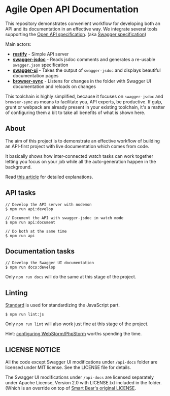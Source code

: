 # Agile Open API Documentation

This repository demonstrates convenient workflow for developing both an API and its documentation in an effective way. 
We integrate several tools supporting the [Open API specification](https://www.openapis.org/). (aka [Swagger specification](http://swagger.io/specification/))

Main actors:
- __[restify](https://www.npmjs.com/package/restify)__ - Simple API server
- __[swagger-jsdoc](https://www.npmjs.com/package/swagger-jsdoc)__ - Reads jsdoc comments and generates a re-usable `swagger.json` specification
- __[swagger-ui](https://www.npmjs.com/package/swagger-ui)__ - Takes the output of `swagger-jsdoc` and displays beautiful documentation pages
- __[browser-sync](https://www.npmjs.com/package/browser-sync)__ - Listens for changes in the folder with Swagger UI documentation and reloads on changes

This toolchain is highly simplified, because it focuses on `swagger-jsdoc` and `browser-sync` as means to facilitate you, API experts, be productive.
If gulp, grunt or webpack are already present in your existing toolchain, it's a matter of configuring them a bit to take all benefits of what is shown here.


## About

The aim of this project is to demonstrate an effective workflow of building
an API-first project with live documentation which comes from code.

It basically shows how inter-connected watch tasks can work together letting you 
focus on your job while all the auto-generation happen in the background.

Read [this article](https://medium.com/@kalin.chernev/agile-documentation-for-your-api-driven-project-based-on-open-api-standards-11e54d4326bb#.2p8pw7ini) for detailed explanations.


## API tasks

```
// Develop the API server with nodemon
$ npm run api:develop

// Document the API with swagger-jsdoc in watch mode
$ npm run api:document

// Do both at the same time
$ npm run api
```

## Documentation tasks

```
// Develop the Swagger UI documentation
$ npm run docs:develop
```
Only `npm run docs` will do the same at this stage of the project.


## Linting

[Standard](https://www.npmjs.com/package/standard) is used for standardizing the JavaScript part. 

```
$ npm run lint:js
```
Only `npm run lint` will also work just fine at this stage of the project.

Hint: [configuring WebStorm/PhpStorm](https://github.com/feross/standard/blob/master/docs/webstorm.md) worths spending the time.


## LICENSE NOTICE

All the code except Swagger UI modifications under `/api-docs` folder are licensed under MIT license. See the LICENSE file for details.

The Swagger UI modifications under `/api-docs` are licensed separately under Apache License, Version 2.0 with LICENSE.txt included in the folder. (Which is an override on top of [Smart Bear's original LICENSE](https://github.com/swagger-api/swagger-ui/blob/master/LICENSE).   
